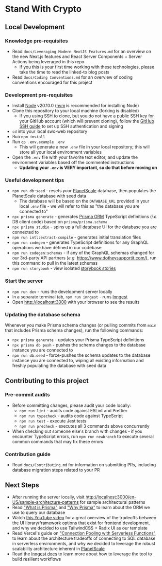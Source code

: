 # Stand With Crypto

## Local Development

### Knowledge pre-requisites

- Read `docs/Leveraging Modern NextJS Features.md` for an overview on the new Next.js features and React Server Components + Server Actions being leveraged in this repo
  - If you this is your first time working with these technologies, please take the time to read the linked-to blog posts
- Read `docs/Coding Conventions.md` for an overview of coding conventions encouraged for this project

### Development pre-requisites

- Install [Node](https://nodejs.org/en) v20.10.0 ([nvm](https://github.com/nvm-sh/nvm) is recommended for installing Node)
- Clone this repository to your local machine (forking is disabled)
  - If you using SSH to clone, but you do not have a public SSH key for your GitHub account (which will prevent cloning), follow the [GitHub SSH guide](https://docs.github.com/en/authentication/connecting-to-github-with-ssh/generating-a-new-ssh-key-and-adding-it-to-the-ssh-agent) to set up SSH authentication and signing
- `cd` into your local swc-web repository
- Run `npm install`
- Run `cp .env.example .env`
  - This will generate a new `.env` file in your local repository; this will store all your local environment variables
- Open the `.env` file with your favorite text editor, and update the environment variables based off the commented instructions
  - **Updating your `.env` is VERY important, so do that before moving on**

### Useful development tips

- `npm run db:seed` - resets _your_ [PlanetScale](https://planetscale.com/) database, then populates the PlanetScale database with seed data
  - The database will be based on the `DATABASE_URL` provided in your local `.env` file - we will refer to this as "the database you are connected to"
- `npx prisma generate` - generates [Prisma ORM](https://www.prisma.io/) TypeScript definitions (_i.e._ DB client code) based on `prisma/prisma.schema`
- `npx prisma studio` - spins up a full database UI for the database you are connected to
- `npm run intl:extract-compile` - generates initial translation files
- `npm run codegen` - generates TypeScript definitions for any GraphQL operations we have defined in our codebase
- `npm run codegen:schemas` - if any of the GraphQL schemas changed for our 3rd-party API partners (_e.g._ https://www.dotheysupportit.com/), run this command to pull in the latest schemas
- `npm run storybook` - view isolated [storybook stories](https://storybook.js.org/)

### Start the server

- `npm run dev` - runs the development server locally
- In a separate terminal tab, `npm run inngest` - runs [Inngest](https://www.inngest.com/)
- Open [http://localhost:3000](http://localhost:3000) with your browser to see the results

### Updating the database schema

Whenever you make Prisma schema changes (or pulling commits from `main` that includes Prisma schema changes), run the following commands:

- `npx prisma generate` - updates your Prisma TypeScript definitions
- `npx prisma db push` - pushes the schema changes to the database instance you are connected to
- `npm run db:seed` - force-pushes the schema updates to the database instance you are connected to, wiping all existing information and freshly populating the database with seed data

## Contributing to this project

### Pre-commit audits

- Before committing changes, please audit your code locally:
  - `npm run lint` - audits code against ESLint and Prettier
  - `npm run typecheck` - audits code against TypeScript
  - `npm run test` - execute Jest tests
  - `npm run precheck` - executes all 3 commands above concurrently
- When checking out someone else's branch with changes - if you encounter TypeScript errors, run `npm run newbranch` to execute several common commands that may fix these errors

### Contribution guide

- Read `docs/Contributing.md` for information on submitting PRs, including database migration steps related to your PR

## Next Steps

- After running the server locally, visit [http://localhost:3000/en-US/sample-architecture-patterns](http://localhost:3000/en-US/sample-architecture-patterns) for sample architectural patterns
- Read ["What is Prisma"](https://www.prisma.io/docs/orm/overview/introduction/what-is-prisma) and ["Why Prisma"](https://www.prisma.io/docs/orm/overview/introduction/why-prisma) to learn about the ORM we use to query our database
- Watch [this YouTube video](https://www.youtube.com/watch?v=CQuTF-bkOgc) for a great overview of the tradeoffs between the UI library/framework options that exist for frontend development, and why we decided to use TailwindCSS + Radix UI as our template
- Read Vercel's guide on ["Connection Pooling with Serverless Functions"](https://vercel.com/guides/connection-pooling-with-serverless-functions#modern-databases-with-high-connection-limits) to learn about the architecture tradeoffs of connecting to SQL database in serverless environments, and why we decided to leverage the robust scalability architecture inherent in [PlanetScale](https://planetscale.com/features)
- Read the [Inngest docs](https://www.inngest.com/docs/quick-start) to learn more about how to leverage the tool to build resilient workflows
